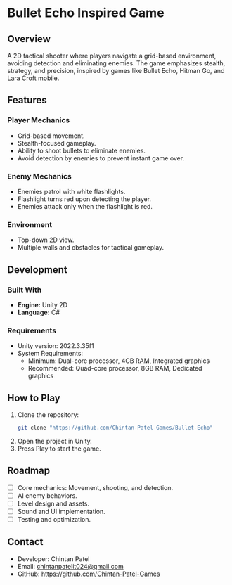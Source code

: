 # Bullet Echo Inspired Game

## Overview
A 2D tactical shooter where players navigate a grid-based environment, avoiding detection and eliminating enemies. The game emphasizes stealth, strategy, and precision, inspired by games like Bullet Echo, Hitman Go, and Lara Croft mobile.

## Features

### Player Mechanics
- Grid-based movement.
- Stealth-focused gameplay.
- Ability to shoot bullets to eliminate enemies.
- Avoid detection by enemies to prevent instant game over.

### Enemy Mechanics
- Enemies patrol with white flashlights.
- Flashlight turns red upon detecting the player.
- Enemies attack only when the flashlight is red.

### Environment
- Top-down 2D view.
- Multiple walls and obstacles for tactical gameplay.

## Development

### Built With
- **Engine:** Unity 2D
- **Language:** C#

### Requirements
- Unity version: 2022.3.35f1
- System Requirements:
  - Minimum: Dual-core processor, 4GB RAM, Integrated graphics
  - Recommended: Quad-core processor, 8GB RAM, Dedicated graphics

## How to Play
1. Clone the repository:
   ```bash
   git clone "https://github.com/Chintan-Patel-Games/Bullet-Echo"
   ```
2. Open the project in Unity.
3. Press Play to start the game.

## Roadmap
- [ ] Core mechanics: Movement, shooting, and detection.
- [ ] AI enemy behaviors.
- [ ] Level design and assets.
- [ ] Sound and UI implementation.
- [ ] Testing and optimization.

## Contact
- Developer: Chintan Patel
- Email: chintanpatelit024@gmail.com
- GitHub: https://github.com/Chintan-Patel-Games
